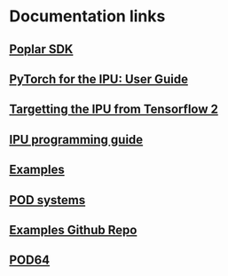 # Documentation links

## [Poplar SDK](https://docs.graphcore.ai/projects/sdk-overview/en/latest/overview.html?highlight=poptorch#introduction)
## [PyTorch for the IPU: User Guide](https://docs.graphcore.ai/projects/poptorch-user-guide/en/3.2.0/index.html)
## [Targetting the IPU from Tensorflow 2](https://docs.graphcore.ai/projects/tensorflow-user-guide/en/latest/index.html)
## [IPU programming guide](https://docs.graphcore.ai/projects/ipu-programmers-guide/en/latest/index.html)
## [Examples](https://docs.graphcore.ai/projects/tutorials/en/latest/intro.html)
## [POD systems](https://docs.graphcore.ai/projects/ipu-pod-getting-started/en/latest/overview.html?highlight=PopTorch#pod-overview)
## [Examples Github Repo](https://github.com/graphcore/examples)
## [POD64](https://www.graphcore.ai/products/bow-pod64)
